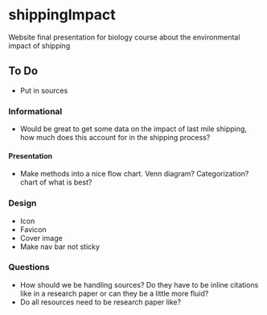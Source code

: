 # shippingImpact
Website final presentation for biology course about the environmental impact of shipping

## To Do
* Put in sources
### Informational
* Would be great to get some data on the impact of last mile shipping, how much does this account for in the shipping process?
#### Presentation
* Make methods into a nice flow chart. Venn diagram? Categorization? chart of what is best?

### Design
* Icon
* Favicon
* Cover image
* Make nav bar not sticky

### Questions
* How should we be handling sources? Do they have to be inline citations like in a research paper or can they be a little more fluid?
* Do all resources need to be research paper like?
